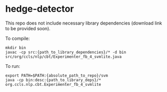 # hedge-detector

This repo does not include necessary library dependencies (download link to be provided soon).


To compile:

`mkdir bin`  
`javac -cp src:{path_to_library_dependencies}/* -d bin src/org/ccls/nlp/cbt/Experimenter_fb_4_svmlite.java`


To run:

`export PATH=$PATH:{absolute_path_to_repo}/svm`  
`java -cp bin:desc:{path_to_library_deps}/* org.ccls.nlp.cbt.Experimenter_fb_4_svmlite`


